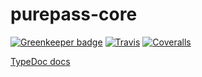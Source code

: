 # purepass-core

[![Greenkeeper badge](https://badges.greenkeeper.io/purepass/purepass-core.svg)](https://greenkeeper.io/)
[![Travis](https://img.shields.io/travis/purepass/purepass-core.svg)](https://travis-ci.org/alexjoverm/typescript-library-starter)
[![Coveralls](https://img.shields.io/coveralls/purepass/purepass-core.svg)](https://coveralls.io/github/purepass/purepass-core)

[TypeDoc docs](https://purepass.github.io/purepass-core/)
